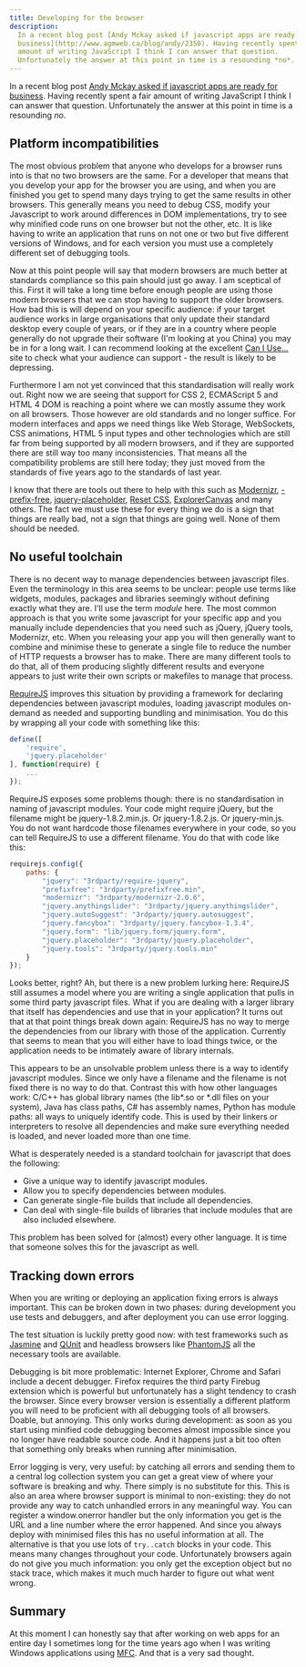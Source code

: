 ```yaml
---
title: Developing for the browser
description:
  In a recent blog post [Andy Mckay asked if javascript apps are ready for
  business](http://www.agmweb.ca/blog/andy/2350). Having recently spent a fair
  amount of writing JavaScript I think I can answer that question.
  Unfortunately the answer at this point in time is a resounding *no*.
---
```

In a recent blog post [Andy Mckay asked if javascript apps are ready for
business](http://www.agmweb.ca/blog/andy/2350). Having recently spent a fair
amount of writing JavaScript I think I can answer that question. Unfortunately
the answer at this point in time is a resounding *no*.

Platform incompatibilities
--------------------------

The most obvious problem that anyone who develops for a browser runs into is
that no two browsers are the same. For a developer that means that you develop
your app for the browser you are using, and when you are finished you get to
spend many days trying to get the same results in other browsers. This
generally means you need to debug CSS, modify your Javascript to work around
differences in DOM implementations, try to see why minified code runs on one
browser but not the other, etc. It is like having to write an application that
runs on not one or two but five different versions of Windows, and for each
version you must use a completely different set of debugging tools.

Now at this point people will say that modern browsers are much better at
standards compliance so this pain should just go away. I am sceptical of this.
First it will take a long time before enough people are using those
modern browsers that we can stop having to support the older browsers. How bad
this is will depend on your specific audience: if your target audience works in
large organisations that only update their standard desktop every couple of
years, or if they are in a country where people generally do not upgrade their
software (I'm looking at you China) you may be in for a long wait. I can
recommend looking at the excellent [Can I Use...](http://caniuse.com/) site
to check what your audience can support - the result is likely to be
depressing.

Furthermore I am not yet convinced that this standardisation will really work
out. Right now we are seeing that support for CSS 2, ECMAScript 5 and HTML 4
DOM is reaching a point where we can mostly assume they work on all browsers.
Those however are old standards and no longer suffice. For modern interfaces
and apps we need things like Web Storage, WebSockets, CSS animations, HTML 5
input types and other technologies which are still far from being supported by
all modern browsers, and if they are supported there are still way too many
inconsistencies. That means all the compatibility problems are still here
today; they just moved from the standards of five years ago to the standards of
last year.

I know that there are tools out there to help with this such as
[Modernizr](http://modernizr.com/),
[-prefix-free](http://leaverou.github.com/prefixfree/),
[jquery-placeholder](https://github.com/mathiasbynens/jquery-placeholder),
[Reset CSS](http://meyerweb.com/eric/tools/css/reset/),
[ExplorerCanvas](http://excanvas.sourceforge.net/) and many others. The fact
we must use these for every thing we do is a sign that things are really bad,
not a sign that things are going well. None of them should be needed.


No useful toolchain
-------------------

There is no decent way to manage dependencies between javascript files. Even
the terminology in this area seems to be unclear: people use terms like
widgets, modules, packages and libraries seemingly without defining exactly
what they are. I'll use the term *module* here. The most common approach is
that you write some javascript for your specific app and you manually include
dependencies that you need such as jQuery, jQuery tools, Modernizr, etc. When
you releasing your app you will then generally want to combine and minimise these
to generate a single file to reduce the number of HTTP requests a browser has
to make. There are many different tools to do that, all of them producing
slightly different results and everyone appears to just write their own scripts
or makefiles to manage that process.

[RequireJS](http://requirejs.org/) improves this situation by providing
a framework for declaring dependencies between javascript modules, loading
javascript modules on-demand as needed and supporting bundling and minimisation.
You do this by wrapping all your code with something like this:

```javascript
define([
    'require',
    'jquery.placeholder'
], function(require) {
    ...
});
```

RequireJS exposes some problems though: there is no standardisation in naming
of javascript modules. Your code might require jQuery, but the filename might be
jquery-1.8.2.min.js. Or jquery-1.8.2.js. Or jquery-min.js. You do not want
hardcode those filenames everywhere in your code, so you can tell RequireJS to
use a different filename. You do that with code like this:

```javascript
requirejs.config({
    paths: {
        "jquery": "3rdparty/require-jquery",
        "prefixfree": "3rdparty/prefixfree.min",
        "modernizr": "3rdparty/modernizr-2.0.6",
        "jquery.anythingslider": "3rdparty/jquery.anythingslider",
        "jquery.autoSuggest": "3rdparty/jquery.autosuggest",
        "jquery.fancybox": "3rdparty/jquery.fancybox-1.3.4",
        "jquery.form": "lib/jquery.form/jquery.form",
        "jquery.placeholder": "3rdparty/jquery.placeholder",
        "jquery.tools": "3rdparty/jquery.tools.min"
    }
});
```

Looks better, right? Ah, but there is a new problem lurking here: RequireJS
still assumes a model where you are writing a single application that pulls in
some third party javascript files. What if you are dealing with a larger
library that itself has dependencies and use that in your application? It turns
out that at that point things break down again: RequireJS has no way to merge
the dependencies from our library with those of the application. Currently that
seems to mean that you will either have to load things twice, or the
application needs to be intimately aware of library internals.

This appears to be an unsolvable problem unless there is a way to identify
javascript modules. Since we only have a filename and the filename is not
fixed there is no way to do that. Contrast this with how other languages work:
C/C++ has global library names (the lib*.so or *.dll files on your system),
Java has class paths, C# has assembly names, Python has module paths: all ways
to uniquely identify code. This is used by their linkers or interpreters to
resolve all dependencies and make sure everything needed is loaded, and never
loaded more than one time.

What is desperately needed is a standard toolchain for javascript that does
the following:

* Give a unique way to identify javascript modules.
* Allow you to specify dependencies between modules.
* Can generate single-file builds that include all dependencies.
* Can deal with single-file builds of libraries that include modules that are
  also included elsewhere.

This problem has been solved for (almost) every other language. It is time that
someone solves this for the javascript as well.


Tracking down errors
--------------------

When you are writing or deploying an application fixing errors is always
important. This can be broken down in two phases: during development you
use tests and debuggers, and after deployment you can use error logging.

The test situation is luckily pretty good now: with test frameworks such as
[Jasmine](http://pivotal.github.com/jasmine/) and [QUnit](http://qunitjs.com/)
and headless browsers like [PhantomJS](http://phantomjs.org/) all the necessary
tools are available.

Debugging is bit more problematic: Internet Explorer, Chrome and Safari include
a decent debugger. Firefox requires the third party Firebug extension which is
powerful but unfortunately has a slight tendency to crash the browser. Since
every browser version is essentially a different platform you will need to be
proficient with all debugging tools of all browsers. Doable, but annoying. This
only works during development: as soon as you start using minified code
debugging becomes almost impossible since you no longer have readable source
code. And it happens just a bit too often that something only breaks when
running after minimisation.

Error logging is very, very useful: by catching all errors and sending them
to a central log collection system you can get a great view of where your
software is breaking and why. There simply is no substitute for this. This is
also an area where browser support is minimal to non-existing: they do not
provide any way to catch unhandled errors in any meaningful way. You can
register a window.onerror handler but the only information you get is the URL
and a line number where the error happened. And since you always deploy with
minimised files this has no useful information at all. The alternative is that
you use lots of ```try..catch``` blocks in your code. This means many changes
throughout your code. Unfortunately browsers again do not give you much
information: you only get the exception object but no stack trace, which
makes it much much harder to figure out what went wrong.


Summary
-------

At this moment I can honestly say that after working on web apps for an entire
day I sometimes long for the time years ago when I was writing Windows
applications using
[MFC](http://en.wikipedia.org/wiki/Microsoft_Foundation_Class_Library). And
that is a very sad thought.
